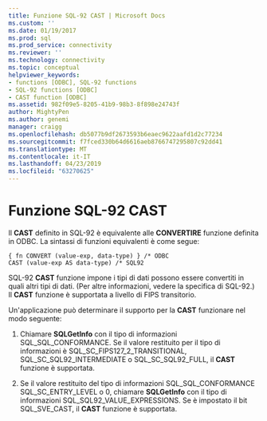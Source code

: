 ```yaml
---
title: Funzione SQL-92 CAST | Microsoft Docs
ms.custom: ''
ms.date: 01/19/2017
ms.prod: sql
ms.prod_service: connectivity
ms.reviewer: ''
ms.technology: connectivity
ms.topic: conceptual
helpviewer_keywords:
- functions [ODBC], SQL-92 functions
- SQL-92 functions [ODBC]
- CAST function [ODBC]
ms.assetid: 982f09e5-8205-41b9-98b3-8f898e24743f
author: MightyPen
ms.author: genemi
manager: craigg
ms.openlocfilehash: db5077b9df2673593b6eaec9622aafd1d2c77234
ms.sourcegitcommit: f7fced330b64d6616aeb8766747295807c92dd41
ms.translationtype: MT
ms.contentlocale: it-IT
ms.lasthandoff: 04/23/2019
ms.locfileid: "63270625"
---
```

# <a name="sql-92-cast-function"></a>Funzione SQL-92 CAST
Il **CAST** definito in SQL-92 è equivalente alle **CONVERTIRE** funzione definita in ODBC. La sintassi di funzioni equivalenti è come segue:  
  
```  
{ fn CONVERT (value-exp, data-type) } /* ODBC  
CAST (value-exp AS data-type) /* SQL92  
```  
  
 SQL-92 **CAST** funzione impone i tipi di dati possono essere convertiti in quali altri tipi di dati. (Per altre informazioni, vedere la specifica di SQL-92.) Il **CAST** funzione è supportata a livello di FIPS transitorio.  
  
 Un'applicazione può determinare il supporto per la **CAST** funzionare nel modo seguente:  
  
1.  Chiamare **SQLGetInfo** con il tipo di informazioni SQL_SQL_CONFORMANCE. Se il valore restituito per il tipo di informazioni è SQL_SC_FIPS127_2_TRANSITIONAL, SQL_SC_SQL92_INTERMEDIATE o SQL_SC_SQL92_FULL, il **CAST** funzione è supportata.  
  
2.  Se il valore restituito del tipo di informazioni SQL_SQL_CONFORMANCE SQL_SC_ENTRY_LEVEL o 0, chiamare **SQLGetInfo** con il tipo di informazioni SQL_SQL92_VALUE_EXPRESSIONS. Se è impostato il bit SQL_SVE_CAST, il **CAST** funzione è supportata.

